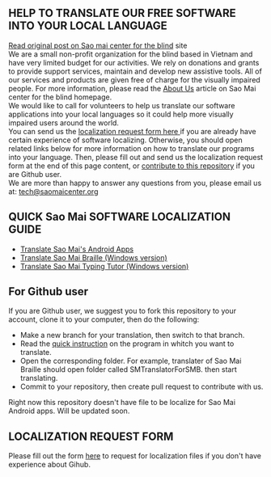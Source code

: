 ## HELP TO TRANSLATE OUR FREE SOFTWARE INTO YOUR LOCAL LANGUAGE
[Read original post on Sao mai center for the blind](https://www.saomaicenter.org/en/smsoft/localization) site  
We are a small non-profit organization for the blind based in Vietnam and have very limited budget for our activities. We rely on donations and grants to provide support services, maintain and develop new assistive tools. All of our services and products are given free of charge for the visually impaired people. For more information, please read the [About Us](https://www.saomaicenter.org/en/about) article on Sao Mai center for the blind homepage.  
We would like to call for volunteers to help us translate our software applications into your local languages so it could help more visually impaired users around the world.  
You can send us the [localization request form here ](https://www.saomaicenter.org/en/node/4715) if you are already have certain experience of software localizing. Otherwise, you should open related links below for more information on how to translate our programs into your language. Then, please fill out and send us the localization request form at the end of this page content, or [contribute to this repository](#for-github-user) if you are Github user.  
We are more than happy to answer any questions from you, please email us at: <tech@saomaicenter.org>
## QUICK Sao Mai SOFTWARE LOCALIZATION GUIDE
- [Translate Sao Mai's Android Apps](https://www.saomaicenter.org/en/smsoft/localization/translate-android-apps)
- [Translate Sao Mai Braille (Windows version)](https://www.saomaicenter.org/en/smsoft/localization/translate-sao-mai-braille-windows-version)
- [Translate Sao Mai Typing Tutor (Windows version)](https://www.saomaicenter.org/en/smsoft/localization/translate-sao-mai-typing-tutor-windows-version)
## For Github user
If you are Github user, we suggest you to fork this repository to your account, clone it to your computer, then do the following:

- Make a new branch for your translation, then switch to that branch.
- Read the [quick instruction](#quick-sm-software-localization-guide) on the program in whitch you want to translate.
- Open the corresponding folder. For example, translater of Sao Mai Braille should open folder called SMTranslatorForSMB. then start translating.
- Commit to your repository, then create pull request to contribute with us.

Right now this repository doesn't have file to be localize for Sao Mai Android apps. Will be updated soon.
## LOCALIZATION REQUEST FORM
Please fill out the form [here](https://www.saomaicenter.org/en/node/4715) to request for localization files if you don't have experience about Gihub.  
